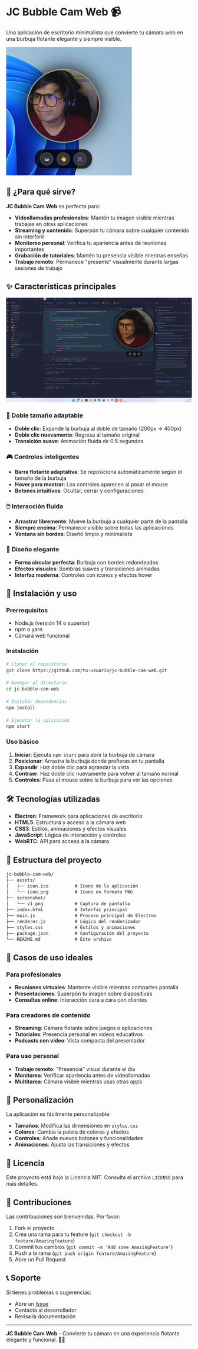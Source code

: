 # JC Bubble Cam Web 📹

Una aplicación de escritorio minimalista que convierte tu cámara web en una burbuja flotante elegante y siempre visible.

![JC Bubble Cam Preview](screenshot/v1.png)

## 🎯 ¿Para qué sirve?

**JC Bubble Cam Web** es perfecta para:

- **Videollamadas profesionales**: Mantén tu imagen visible mientras trabajas en otras aplicaciones
- **Streaming y contenido**: Superpón tu cámara sobre cualquier contenido sin interferir
- **Monitoreo personal**: Verifica tu apariencia antes de reuniones importantes
- **Grabación de tutoriales**: Mantén tu presencia visible mientras enseñas
- **Trabajo remoto**: Permanece "presente" visualmente durante largas sesiones de trabajo

## ✨ Características principales
![JC Bubble Cam Preview](screenshot/v1_horizontal.png)
### 🔄 **Doble tamaño adaptable**
- **Doble clic**: Expande la burbuja al doble de tamaño (200px → 400px)
- **Doble clic nuevamente**: Regresa al tamaño original
- **Transición suave**: Animación fluida de 0.5 segundos

### 🎮 **Controles inteligentes**
- **Barra flotante adaptativa**: Se reposiciona automáticamente según el tamaño de la burbuja
- **Hover para mostrar**: Los controles aparecen al pasar el mouse
- **Botones intuitivos**: Ocultar, cerrar y configuraciones

### 🖱️ **Interacción fluida**
- **Arrastrar libremente**: Mueve la burbuja a cualquier parte de la pantalla
- **Siempre encima**: Permanece visible sobre todas las aplicaciones
- **Ventana sin bordes**: Diseño limpio y minimalista

### 🎨 **Diseño elegante**
- **Forma circular perfecta**: Burbuja con bordes redondeados
- **Efectos visuales**: Sombras suaves y transiciones animadas
- **Interfaz moderna**: Controles con iconos y efectos hover

## 🚀 Instalación y uso

### Prerrequisitos
- Node.js (versión 14 o superior)
- npm o yarn
- Cámara web funcional

### Instalación

```bash
# Clonar el repositorio
git clone https://github.com/tu-usuario/jc-bubble-cam-web.git

# Navegar al directorio
cd jc-bubble-cam-web

# Instalar dependencias
npm install

# Ejecutar la aplicación
npm start
```

### Uso básico

1. **Iniciar**: Ejecuta `npm start` para abrir la burbuja de cámara
2. **Posicionar**: Arrastra la burbuja donde prefieras en tu pantalla
3. **Expandir**: Haz doble clic para agrandar la vista
4. **Contraer**: Haz doble clic nuevamente para volver al tamaño normal
5. **Controles**: Pasa el mouse sobre la burbuja para ver las opciones

## 🛠️ Tecnologías utilizadas

- **Electron**: Framework para aplicaciones de escritorio
- **HTML5**: Estructura y acceso a la cámara web
- **CSS3**: Estilos, animaciones y efectos visuales
- **JavaScript**: Lógica de interacción y controles
- **WebRTC**: API para acceso a la cámara

## 📁 Estructura del proyecto

```
jc-bubble-cam-web/
├── assets/
│   ├── icon.ico          # Icono de la aplicación
│   └── icon.png          # Icono en formato PNG
├── screenshot/
│   └── v1.png            # Captura de pantalla
├── index.html            # Interfaz principal
├── main.js               # Proceso principal de Electron
├── renderer.js           # Lógica del renderizador
├── styles.css            # Estilos y animaciones
├── package.json          # Configuración del proyecto
└── README.md             # Este archivo
```

## 🎯 Casos de uso ideales

### Para profesionales
- **Reuniones virtuales**: Mantente visible mientras compartes pantalla
- **Presentaciones**: Superpón tu imagen sobre diapositivas
- **Consultas online**: Interacción cara a cara con clientes

### Para creadores de contenido
- **Streaming**: Cámara flotante sobre juegos o aplicaciones
- **Tutoriales**: Presencia personal en videos educativos
- **Podcasts con video**: Vista compacta del presentador

### Para uso personal
- **Trabajo remoto**: "Presencia" visual durante el día
- **Monitoreo**: Verificar apariencia antes de videollamadas
- **Multitarea**: Cámara visible mientras usas otras apps

## 🔧 Personalización

La aplicación es fácilmente personalizable:

- **Tamaños**: Modifica las dimensiones en `styles.css`
- **Colores**: Cambia la paleta de colores y efectos
- **Controles**: Añade nuevos botones y funcionalidades
- **Animaciones**: Ajusta las transiciones y efectos

## 📝 Licencia

Este proyecto está bajo la Licencia MIT. Consulta el archivo `LICENSE` para más detalles.

## 🤝 Contribuciones

Las contribuciones son bienvenidas. Por favor:

1. Fork el proyecto
2. Crea una rama para tu feature (`git checkout -b feature/AmazingFeature`)
3. Commit tus cambios (`git commit -m 'Add some AmazingFeature'`)
4. Push a la rama (`git push origin feature/AmazingFeature`)
5. Abre un Pull Request

## 📞 Soporte

Si tienes problemas o sugerencias:

- Abre un [Issue](https://github.com/tu-usuario/jc-bubble-cam-web/issues)
- Contacta al desarrollador
- Revisa la documentación

---

**JC Bubble Cam Web** - Convierte tu cámara en una experiencia flotante elegante y funcional. 🎥✨